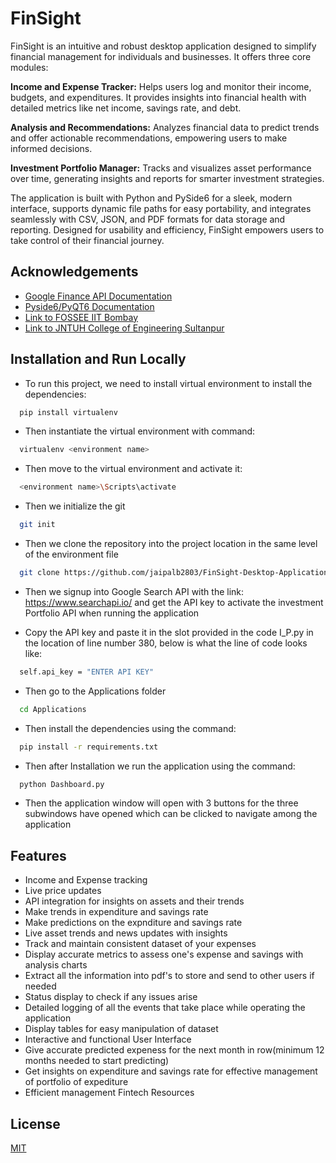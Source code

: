 
# FinSight

FinSight is an intuitive and robust desktop application designed to simplify financial management for individuals and businesses. It offers three core modules:

**Income and Expense Tracker:** Helps users log and monitor their income, budgets, and expenditures. It provides insights into financial health with detailed metrics like net income, savings rate, and debt.

**Analysis and Recommendations:** Analyzes financial data to predict trends and offer actionable recommendations, empowering users to make informed decisions.

**Investment Portfolio Manager:** Tracks and visualizes asset performance over time, generating insights and reports for smarter investment strategies.

The application is built with Python and PySide6 for a sleek, modern interface, supports dynamic file paths for easy portability, and integrates seamlessly with CSV, JSON, and PDF formats for data storage and reporting. Designed for usability and efficiency, FinSight empowers users to take control of their financial journey.


## Acknowledgements

 - [Google Finance API Documentation](https://www.searchapi.io/docs/google-finance)
 - [Pyside6/PyQT6 Documentation](https://doc.qt.io/qtforpython-6/PySide6/QtWidgets/index.html)
 - [Link to FOSSEE IIT Bombay](https://fossee.in/)
 - [Link to JNTUH College of Engineering Sultanpur](https://www.jntuhces.ac.in/)

## Installation and Run Locally

- To run this project, we need to install virtual environment to install the dependencies:

```bash
  pip install virtualenv
```
- Then instantiate the virtual environment with command:

```bash
  virtualenv <environment name>
```
- Then move to the virtual environment and activate it:

```bash
  <environment name>\Scripts\activate
```

- Then we initialize the git

```bash
  git init 
```

- Then we clone the repository into the project location in the same level of the environment file

```bash
  git clone https://github.com/jaipalb2803/FinSight-Desktop-Application
```
- Then we signup into Google Search API with the link: https://www.searchapi.io/ and get the API key to activate the investment Portfolio API when running the application

- Copy the API key and paste it in the slot provided in the code I_P.py in the location of line number 380, below is what the line of code looks like:

```bash
  self.api_key = "ENTER API KEY"
```

- Then go to the Applications folder

```bash
  cd Applications
```

- Then install the dependencies using the command:

```bash
  pip install -r requirements.txt
```

- Then after Installation we run the application using the command:

```bash
  python Dashboard.py
```
- Then the application window will open with 3 buttons for the three subwindows have opened which can be clicked to navigate among the application

## Features

- Income and Expense tracking
- Live price updates
- API integration for insights on assets and their trends
- Make trends in expenditure and savings rate
- Make predictions on the expnditure and savings rate
- Live asset trends and news updates with insights
- Track and maintain consistent dataset of your expenses
- Display accurate metrics to assess one's expense and savings with analysis charts
- Extract all the information into pdf's to store and send to other users if needed
- Status display to check if any issues arise
- Detailed logging of all the events that take place while operating the application
- Display tables for easy manipulation of dataset
- Interactive and functional User Interface
- Give accurate predicted expeness for the next month in row(minimum 12 months needed to start predicting)
- Get insights on expenditure and savings rate for effective management of portfolio of expediture
- Efficient management Fintech Resources

## License

[MIT](https://github.com/jaipalb2803/FinSight-Desktop-Application/blob/main/LICENSE)

